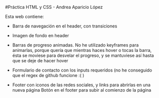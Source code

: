 #Práctica HTML y CSS - Andrea Aparicio López

Esta web contiene:

+ Barra de navegación en el header, con transiciones

+ Imagen de fondo en header

+ Barras de progreso animadas. No he utilizado keyframes para animarlas, porque quería que mientras haces hover o tocas la barra, 
  ésta se moviese para desvelar el progreso, y se mantuviese así hasta que se deje de hacer hover

+ Formulario de contacto con los inputs requeridos (no he conseguido que el regex de github funcione :( )

+ Footer con iconos de las redes sociales, y links para abrirlas en una nueva página
  Botón en el footer para subir al comienzo de la página
